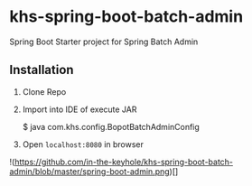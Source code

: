 # khs-spring-boot-batch-admin
Spring Boot Starter project for Spring Batch Admin


## Installation 

1) Clone Repo 

2) Import into IDE of execute JAR 

     $ java com.khs.config.BopotBatchAdminConfig
     
3) Open `localhost:8080` in browser

!(https://github.com/in-the-keyhole/khs-spring-boot-batch-admin/blob/master/spring-boot-admin.png)[]




